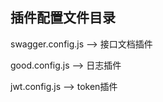 
插件配置文件目录
- 
swagger.config.js --> 接口文档插件

good.config.js    --> 日志插件

jwt.config.js     --> token插件